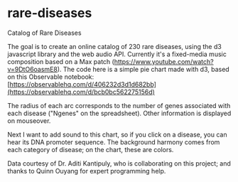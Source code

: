 # rare-diseases

Catalog of Rare Diseases

The goal is to create an online catalog of 230 rare diseases, using the d3 javascript library and the web audio API. Currently it's a fixed-media music composition based on a Max patch (https://www.youtube.com/watch?v=9DtO6oasmE8).
The code here is a simple pie chart made with d3, based on this Observable notebook: [https://observablehq.com/d/406232d3d1d682bb](https://observablehq.com/d/bcb0bc562275156d)

The radius of each arc corresponds to the number of genes associated with each disease ("Ngenes" on the spreadsheet). Other information is displayed on mouseover.

Next I want to add sound to this chart, so if you click on a disease, you can hear its DNA promoter sequence. The background harmony comes from each category of disease; on the chart, these are colors.

Data courtesy of Dr. Aditi Kantipuly, who is collaborating on this project; and thanks to Quinn Ouyang for expert programming help.
